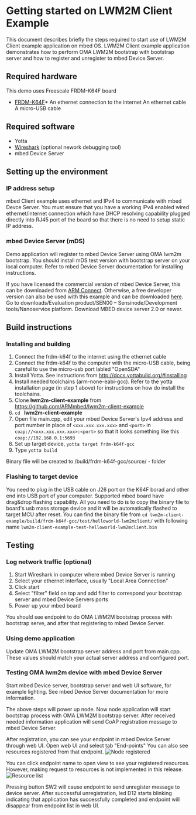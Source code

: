 # Getting started on LWM2M Client Example

This document describes briefly the steps required to start use of LWM2M Client example application on mbed OS. LWM2M Client example application demonstrates how to perform OMA LWM2M bootstrap with bootstrap server and how to register and unregister to mbed Device Server.

## Required hardware

This demo uses Freescale FRDM-K64F board
* [FRDM-K64F](http://developer.mbed.org/platforms/frdm-k64f/)* 
An ethernet connection to the internet
An ethernet cable
A micro-USB cable

## Required software

* Yotta
* [Wireshark](https://www.wireshark.org/) (optional nework debugging tool)
* mbed Device Server

## Setting up the environment

### IP address setup

mbed Client example uses ethernet and IPv4 to communicate with mbed Devce Server. 
You must ensure that you have a working IPv4 enabled wired ethernet/internet connection which have DHCP resolving capability plugged directly into RJ45 port of the board so that there is no need to setup static IP address.
 
### mbed Device Server (mDS)

Demo application will register to mbed Device Server using OMA lwm2m bootstrap. You should install mDS test version with bootstrap server on your local computer. Refer to mbed Device Server documentation for installing instructions.

If you have licensed the commercial version of mbed Device Server, this can be downloaded from [ARM Connect](http://connect.arm.com/).
Otherwise, a free developer version can also be used with this example and can be downloaded [here](https://silver.arm.com/browse/SEN00).
Go to downloads/Evaluation product/SEN00 – Sensinode/Development tools/Nanoservice platform. Download MBED device server 2.0 or newer.

## Build instructions

### Installing and building
1. Connect the frdm-k64f to the internet using the ethernet cable
2. Connect the frdm-k64f to the computer with the micro-USB cable, being careful to use the micro-usb port labled "OpenSDA"
3. Install Yotta. See instructions from http://docs.yottabuild.org/#installing
4. Install needed toolchains (arm-none-eabi-gcc). Refer to the yotta installation page (in step 1 above) for instructions on how do install the toolchains.
5. Clone **lwm2m-client-example** from https://github.com/ARMmbed/lwm2m-client-example
6. `cd ` **lwm2m-client-example**
7. Open file main.cpp, edit your mbed Device Server's Ipv4 address and port number in place of  `<xxx.xxx.xxx.xxx>` and `<port>` in `coap://<xxx.xxx.xxx.xxx>:<port>` so that it looks something like this `coap://192.168.0.1:5693`
8. Set up target device, `yotta target frdm-k64f-gcc`
9. Type `yotta build`

Binary file will be created to /build/frdm-k64f-gcc/source/ - folder

### Flashing to target device

You need to plug in the USB cable on J26 port on the K64F borad and other end into  USB port of your computer. 
Supported mbed board have drag&drop flashing capability. All you need to do is to copy the binary file to
board's usb mass storage device and it will be automatically flashed to target MCU after reset.
You can find the binary file from `cd lwm2m-client-example/build/frdm-k64f-gcc/test/helloworld-lwm2mclient/` with following name `lwm2m-client-example-test-helloworld-lwm2mclient.bin`

## Testing

### Log network traffic (optional)

1. Start Wireshark in computer where mbed Device Server is running
2. Select your ethernet interface, usually "Local Area Connection"
3. Click start
4. Select "filter" field on top and add filter to correspond your bootstrap server and mbed Device Servers ports
5. Power up your mbed board

You should see endpoint to do OMA LWM2M bootstrap process with bootstrap serve, and after that registering to mbed Device Server.

### Using demo application

Update OMA LWM2M bootstrap server address and port from main.cpp. These values should match your actual server address and configured port.

### Testing OMA lwm2m device with mbed Device Server

Start mbed Device server, bootstrap server and web UI software, for example lighting. See mbed Device Server documentation for more information.

The above steps will power up node. Now node application will start bootstrap process with OMA LWM2M bootstrap server. After received needed information application will send CoAP registration message to mbed Device Server.

After registration, you can see your endpoint in mbed Device Server through web UI. Open web UI and select tab "End-points"
You can also see resources registered from that endpoint. 
![Node registered](https://github.com/ARMmbed/lwm2m-client-example/master/img/registered.jpg)

You can click endpoint name to open view to see your registered resources. However, making request to resources is not implemented in this release.
![Resource list](https://github.com/ARMmbed/lwm2m-client-example/master/img/endpoint_resources.jpg)

Pressing button SW2 will cause endpoint to send unregister message to device server. After successful unregistration, led D12 starts blinking indicating that application has successfully completed and endpoint will disappear from endpoint list in web UI.
